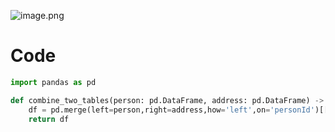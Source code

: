 ![image.png](https://assets.leetcode.com/users/images/2801fa33-22c0-461f-bae8-827f4df30685_1718102509.2848172.png)


# Code
```.py
import pandas as pd

def combine_two_tables(person: pd.DataFrame, address: pd.DataFrame) -> pd.DataFrame:
    df = pd.merge(left=person,right=address,how='left',on='personId')[['firstName', 'lastName', 'city', 'state']]
    return df    
```
